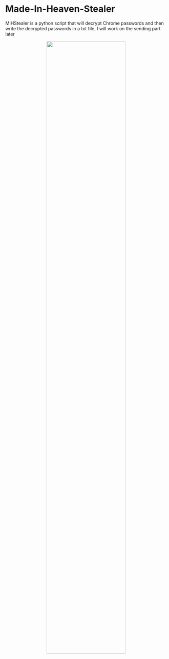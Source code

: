 # Made-In-Heaven-Stealer
MIHStealer is a python script that will decrypt Chrome passwords and then write the decrypted passwords in a txt file, I will work on the sending part later
<div align="center">
    <img style="border-radius: 15px; display: block; margin-left: auto; margin-right: auto; margin-bottom:20px;" width="70%" src="https://i.scdn.co/image/ab67616d0000b273f9ae145ca74784398c3b6c9b"></img>
